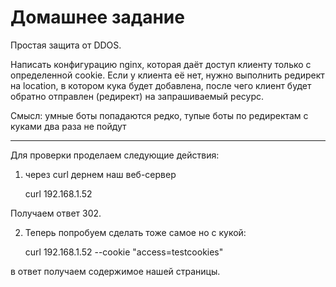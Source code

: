 # Домашнее задание

Простая защита от DDOS.

Написать конфигурацию nginx, которая даёт доступ клиенту только с определенной cookie.
Если у клиента её нет, нужно выполнить редирект на location, в котором кука будет добавлена, после чего клиент будет обратно отправлен (редирект) на запрашиваемый ресурс.

Смысл: умные боты попадаются редко, тупые боты по редиректам с куками два раза не пойдут

---

Для проверки проделаем следующие действия:

1. через curl дернем наш веб-сервер

    curl 192.168.1.52

Получаем ответ 302.

2. Теперь попробуем сделать тоже самое но с кукой:

    curl 192.168.1.52 --cookie "access=testcookies"

в ответ получаем содержимое нашей страницы.